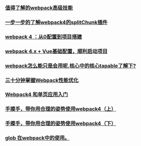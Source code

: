 ### [值得了解的webpack高级技能](https://juejin.im/post/5aefc770f265da0b9c108c40)
### [一步一步的了解webpack4的splitChunk插件](https://juejin.im/post/5af1677c6fb9a07ab508dabb)
### [webpack 4 ：从0配置到项目搭建](https://juejin.im/post/5b3daf2ee51d451962727fbe)
### [webpack 4.x + Vue基础配置，顺利启动项目](https://juejin.im/post/5b4f60f5e51d45190a431396)
### [webpack怎么能只是会用呢,核心中的核心tapable了解下?](https://juejin.im/post/5b5889b3e51d451949093ef0)
### [三十分钟掌握Webpack性能优化](https://juejin.im/post/5b652b036fb9a04fa01d616b)
### [Webpack4 和单页应用入门](https://github.com/libin1991/libin_Blog/issues/599)
### [手摸手，带你用合理的姿势使用webpack4（上）](https://juejin.im/post/5b56909a518825195f499806)
### [手摸手，带你用合理的姿势使用webpack4（下）](https://juejin.im/post/5b5d6d6f6fb9a04fea58aabc)
### [glob 在webpack中的使用。](https://www.cnblogs.com/waitforyou/p/7044171.html)
